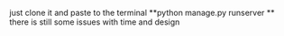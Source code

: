 just clone it and paste to the terminal 
**python manage.py runserver **
there is still some issues with time and design
